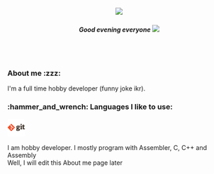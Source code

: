<br>
<div id="header" align="center">
  <img src="https://media.giphy.com/media/M9gbBd9nbDrOTu1Mqx/giphy.gif" width="100"/>
  <h5>Good evening everyone <img src="https://media.giphy.com/media/hvRJCLFzcasrR4ia7z/giphy.gif" width="30px"/></h5>
  <br><br>
</div>

<h3>About me :zzz:</h3>
I'm a full time hobby developer (funny joke ikr).<br>

<h3> :hammer_and_wrench: Languages I like to use: </h3>
<div>
  <img src="https://github.com/devicons/devicon/blob/master/icons/git/git-original-wordmark.svg" title="Git" **alt="Git" width="40" height="40"/>
</div>

I am hobby developer. I mostly program with Assembler, C, C++ and Assembly<br>
Well, I will edit this About me page later<br>
